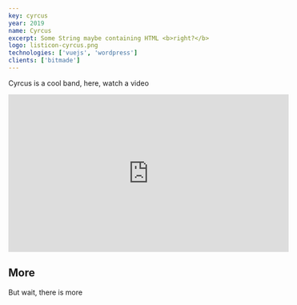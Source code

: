 ```yaml
---
key: cyrcus
year: 2019
name: Cyrcus
excerpt: Some String maybe containing HTML <b>right?</b>
logo: listicon-cyrcus.png
technologies: ['vuejs', 'wordpress']
clients: ['bitmade']
---
```


Cyrcus is a cool band, here, watch a video

<iframe width="560" height="315" src="https://www.youtube.com/embed/2ZG6ZZY5I3o" frameborder="0" allow="accelerometer; autoplay; encrypted-media; gyroscope; picture-in-picture" allowfullscreen></iframe>

## More

But wait, there is more
